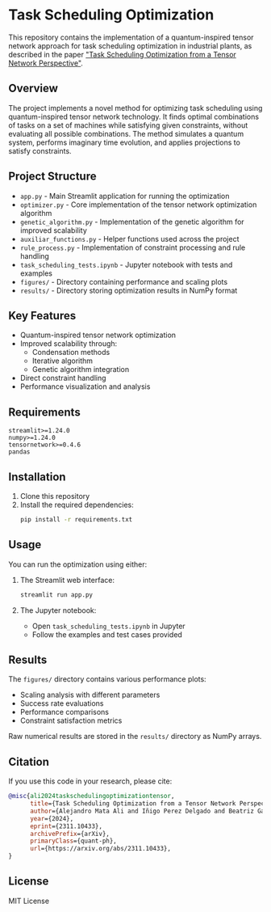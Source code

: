 # Task Scheduling Optimization

This repository contains the implementation of a quantum-inspired tensor network approach for task scheduling optimization in industrial plants, as described in the paper ["Task Scheduling Optimization from a Tensor Network Perspective"](https://arxiv.org/abs/2311.10433).

## Overview

The project implements a novel method for optimizing task scheduling using quantum-inspired tensor network technology. It finds optimal combinations of tasks on a set of machines while satisfying given constraints, without evaluating all possible combinations. The method simulates a quantum system, performs imaginary time evolution, and applies projections to satisfy constraints.

## Project Structure

- `app.py` - Main Streamlit application for running the optimization
- `optimizer.py` - Core implementation of the tensor network optimization algorithm
- `genetic_algorithm.py` - Implementation of the genetic algorithm for improved scalability
- `auxiliar_functions.py` - Helper functions used across the project
- `rule_process.py` - Implementation of constraint processing and rule handling
- `task_scheduling_tests.ipynb` - Jupyter notebook with tests and examples
- `figures/` - Directory containing performance and scaling plots
- `results/` - Directory storing optimization results in NumPy format

## Key Features

- Quantum-inspired tensor network optimization
- Improved scalability through:
  - Condensation methods
  - Iterative algorithm
  - Genetic algorithm integration
- Direct constraint handling
- Performance visualization and analysis

## Requirements

```
streamlit>=1.24.0
numpy>=1.24.0
tensornetwork>=0.4.6
pandas
```

## Installation

1. Clone this repository
2. Install the required dependencies:
   ```bash
   pip install -r requirements.txt
   ```

## Usage

You can run the optimization using either:

1. The Streamlit web interface:
   ```bash
   streamlit run app.py
   ```

2. The Jupyter notebook:
   - Open `task_scheduling_tests.ipynb` in Jupyter
   - Follow the examples and test cases provided

## Results

The `figures/` directory contains various performance plots:
- Scaling analysis with different parameters
- Success rate evaluations
- Performance comparisons
- Constraint satisfaction metrics

Raw numerical results are stored in the `results/` directory as NumPy arrays.

## Citation

If you use this code in your research, please cite:

```bibtex
@misc{ali2024taskschedulingoptimizationtensor,
      title={Task Scheduling Optimization from a Tensor Network Perspective}, 
      author={Alejandro Mata Ali and Iñigo Perez Delgado and Beatriz García Markaida and Aitor Moreno Fdez. de Leceta},
      year={2024},
      eprint={2311.10433},
      archivePrefix={arXiv},
      primaryClass={quant-ph},
      url={https://arxiv.org/abs/2311.10433}, 
}
```

## License

MIT License